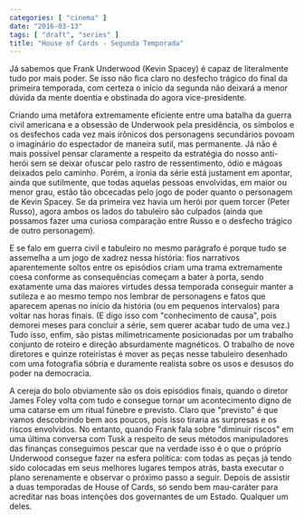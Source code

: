 ```yaml
---
categories: [ "cinema" ]
date: "2016-03-13"
tags: [ "draft", "series" ]
title: "House of Cards - Segunda Temporada"
---
```

Já sabemos que Frank Underwood (Kevin Spacey) é capaz de literalmente
tudo por mais poder. Se isso não fica claro no desfecho trágico do final
da primeira temporada, com certeza o início da segunda não deixará
a menor dúvida da mente doentia e obstinada do agora vice-presidente.

Criando uma metáfora extremamente eficiente entre uma batalha da guerra
civil americana e a obsessão de Underwook pela presidência, os símbolos
e os desfechos cada vez mais irônicos dos personagens secundários
povoam o imaginário do espectador de maneira sutil, mas permanente. Já
não é mais possível pensar claramente a respeito da estratégia do
nosso anti-herói sem se deixar ofuscar pelo rastro de ressentimento,
ódio e mágoas deixados pelo caminho. Porém, a ironia da série está
justament em apontar, ainda que sutilmente, que todas aquelas pessoas
envolvidas, em maior ou menor grau, estão tão obcecadas pelo jogo de
poder quanto o personagem de Kevin Spacey. Se da primeira vez havia um
herói por quem torcer (Peter Russo), agora ambos os lados do tabuleiro
são culpados (ainda que possamos fazer uma curiosa comparação entre
Russo e o desfecho trágico de outro personagem).

E se falo em guerra civil e tabuleiro no mesmo parágrafo é porque
tudo se assemelha a um jogo de xadrez nessa história: fios narrativos
aparentemente soltos entre os episódios criam uma trama extremamente
coesa conforme as consequências começam a bater à porta, sendo
exatamente uma das maiores virtudes dessa temporada conseguir manter a
sutileza e ao mesmo tempo nos lembrar de personagens e fatos que aparecem
apenas no início da história (ou em pequenos intervalos) para voltar
nas horas finais. (E digo isso com "conhecimento de causa", pois demorei
meses para concluir a série, sem querer acabar tudo de uma vez.) Tudo
isso, enfim, são pistas milimetricamente posicionadas por um trabalho
conjunto de roteiro e direção absurdamente magnéticos. O trabalho de
nove diretores e quinze roteiristas é mover as peças nesse tabuleiro
desenhado com uma fotografia sóbria e duramente realista sobre os usos
e desusos do poder na democracia.

A cereja do bolo obviamente são os dois episódios finais, quando o
diretor James Foley volta com tudo e consegue tornar um acontecimento
digno de uma catarse em um ritual fúnebre e previsto. Claro que
"previsto" é que vamos descobrindo bem aos poucos, pois isso tiraria as
surpresas e os riscos envolvidos. No entanto, quando Frank fala sobre
"diminuir riscos" em uma última conversa com Tusk a respeito de seus
métodos manipuladores das finanças conseguimos pescar que na verdade
isso é o que o próprio Underwood consegue fazer na esfera política:
com todas as peças já tendo sido colocadas em seus melhores lugares
tempos atrás, basta executar o plano serenamente e observar o próximo
passo a seguir. Depois de assistir a duas temporadas de House of Cards,
só sendo bem mau-caráter para acreditar nas boas intenções dos
governantes de um Estado. Qualquer um deles.
